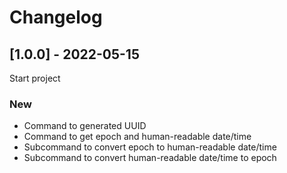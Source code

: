 # Changelog

## [1.0.0] - 2022-05-15
Start project

### New

- Command to generated UUID
- Command to get epoch and human-readable date/time
- Subcommand to convert epoch to human-readable date/time
- Subcommand to convert human-readable date/time to epoch

[//]: # (TEMPLATE)

[//]: # (## [0.0.0] - 2022-05-15)

[//]: # (Short description)

[//]: # ()
[//]: # (### New)

[//]: # ()
[//]: # (- List of what has been new)

[//]: # ()
[//]: # (### Removed)

[//]: # ()
[//]: # (- List of what has been removed)

[//]: # ()
[//]: # (### Changed)

[//]: # ()
[//]: # (- List of what has been changed)